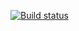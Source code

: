 [![Build status](https://ci.appveyor.com/api/projects/status/oo0finxb3jxg7ft9/branch/master?svg=true)](https://ci.appveyor.com/project/KulinichevaKarina/apitest/branch/master)
